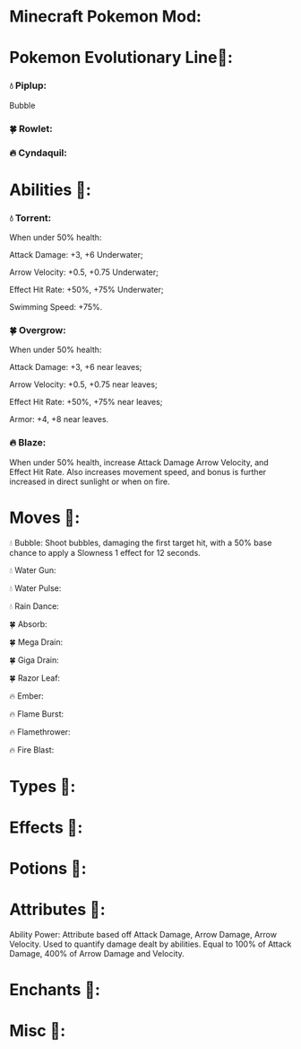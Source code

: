 # Minecraft Pokemon Mod:

# Pokemon Evolutionary Line💭:
### 💧 Piplup:
Bubble

### 🍀 Rowlet:

### 🔥 Cyndaquil:


# Abilities 💭:
### 💧 Torrent:
When under 50% health:

Attack Damage: +3, +6 Underwater;

Arrow Velocity: +0.5, +0.75 Underwater;

Effect Hit Rate: +50%, +75% Underwater;

Swimming Speed: +75%.

### 🍀 Overgrow:
When under 50% health:

Attack Damage: +3, +6 near leaves;

Arrow Velocity: +0.5, +0.75 near leaves;

Effect Hit Rate: +50%, +75% near leaves;

Armor: +4, +8 near leaves.
### 🔥 Blaze:
When under 50% health, increase Attack Damage Arrow Velocity, and Effect Hit Rate. Also increases movement speed, and bonus is further increased in direct sunlight or when on fire.
# Moves 💭:
💧 Bubble: Shoot bubbles, damaging the first target hit, with a 50% base chance to apply a Slowness 1 effect for 12 seconds.

💧 Water Gun:

💧 Water Pulse:

💧 Rain Dance:

🍀 Absorb:

🍀 Mega Drain:

🍀 Giga Drain:

🍀 Razor Leaf:

🔥 Ember:

🔥 Flame Burst:

🔥 Flamethrower:

🔥 Fire Blast:

# Types 💭:

# Effects 💭:

# Potions 💭:

# Attributes 💭:

Ability Power: Attribute based off Attack Damage, Arrow Damage, Arrow Velocity. Used to quantify damage dealt by abilities. Equal to 100% of Attack Damage, 400% of Arrow Damage and Velocity.

# Enchants 💭:

# Misc 💭:
